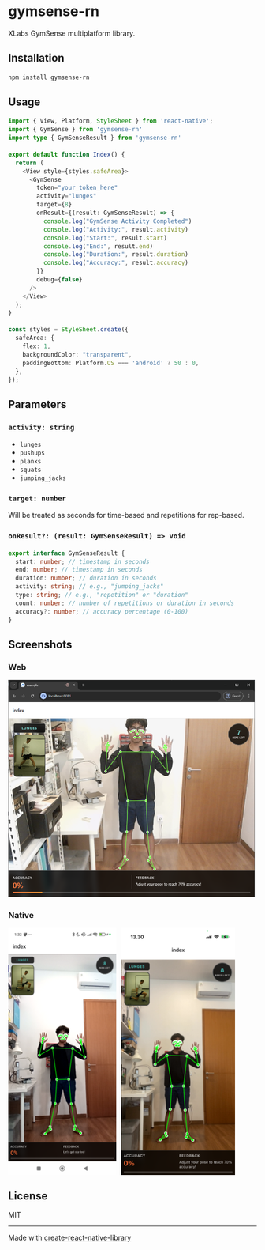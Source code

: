 # gymsense-rn

XLabs GymSense multiplatform library.

## Installation

```sh
npm install gymsense-rn
```

## Usage

```ts
import { View, Platform, StyleSheet } from 'react-native';
import { GymSense } from 'gymsense-rn'
import type { GymSenseResult } from 'gymsense-rn'

export default function Index() {
  return (
    <View style={styles.safeArea}>
      <GymSense
        token="your_token_here"
        activity="lunges"
        target={8}
        onResult={(result: GymSenseResult) => {
          console.log("GymSense Activity Completed")
          console.log("Activity:", result.activity)
          console.log("Start:", result.start)
          console.log("End:", result.end)
          console.log("Duration:", result.duration)
          console.log("Accuracy:", result.accuracy)
        }}
        debug={false}
      />
    </View>
  );
}

const styles = StyleSheet.create({
  safeArea: {
    flex: 1,
    backgroundColor: "transparent",
    paddingBottom: Platform.OS === 'android' ? 50 : 0,
  },
});
```

## Parameters

### `activity: string`

- `lunges`
- `pushups`
- `planks`
- `squats`
- `jumping_jacks`

### `target: number`

Will be treated as seconds for time-based and repetitions for rep-based.

### `onResult?: (result: GymSenseResult) => void`

```ts
export interface GymSenseResult {
  start: number; // timestamp in seconds
  end: number; // timestamp in seconds
  duration: number; // duration in seconds
  activity: string; // e.g., "jumping_jacks"
  type: string; // e.g., "repetition" or "duration"
  count: number; // number of repetitions or duration in seconds
  accuracy?: number; // accuracy percentage (0-100)
}
```

## Screenshots

### Web

<img src="images/GymSense-Web.png" alt="Web Screenshot" width="500"/>

### Native

<div style="display: flex; gap: 10px; align-items: flex-start;">
  <img src="images/GymSense-Android.png" alt="Android Screenshot" height="500"/>
  <img src="images/GymSense-iOS.png" alt="iOS Screenshot" height="500"/>
</div>

## License

MIT

---

Made with [create-react-native-library](https://github.com/callstack/react-native-builder-bob)

